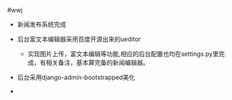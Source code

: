 #wwj

*  新闻发布系统完成

*  后台富文本编辑器采用百度开源出来的ueditor
	*  实现图片上传，富文本编辑等功能,相应的后台配置也均在settings.py里完成，有相关备注，基本算完备的新闻编辑器。

*  后台采用django-admin-bootstrapped美化


*  

